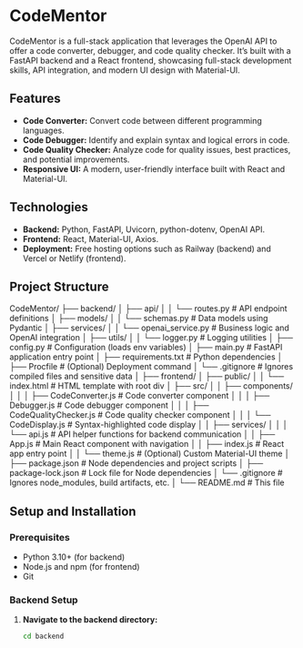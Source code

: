 # CodeMentor

CodeMentor is a full-stack application that leverages the OpenAI API to offer a code converter, debugger, and code quality checker. It’s built with a FastAPI backend and a React frontend, showcasing full-stack development skills, API integration, and modern UI design with Material-UI.

## Features

- **Code Converter:** Convert code between different programming languages.
- **Code Debugger:** Identify and explain syntax and logical errors in code.
- **Code Quality Checker:** Analyze code for quality issues, best practices, and potential improvements.
- **Responsive UI:** A modern, user-friendly interface built with React and Material-UI.

## Technologies

- **Backend:** Python, FastAPI, Uvicorn, python-dotenv, OpenAI API.
- **Frontend:** React, Material-UI, Axios.
- **Deployment:** Free hosting options such as Railway (backend) and Vercel or Netlify (frontend).

## Project Structure

CodeMentor/ ├── backend/ │ ├── api/ │ │ └── routes.py # API endpoint definitions │ ├── models/ │ │ └── schemas.py # Data models using Pydantic │ ├── services/ │ │ └── openai_service.py # Business logic and OpenAI integration │ ├── utils/ │ │ └── logger.py # Logging utilities │ ├── config.py # Configuration (loads env variables) │ ├── main.py # FastAPI application entry point │ ├── requirements.txt # Python dependencies │ ├── Procfile # (Optional) Deployment command │ └── .gitignore # Ignores compiled files and sensitive data │ ├── frontend/ │ ├── public/ │ │ └── index.html # HTML template with root div │ ├── src/ │ │ ├── components/ │ │ │ ├── CodeConverter.js # Code converter component │ │ │ ├── Debugger.js # Code debugger component │ │ │ ├── CodeQualityChecker.js # Code quality checker component │ │ │ └── CodeDisplay.js # Syntax-highlighted code display │ │ ├── services/ │ │ │ └── api.js # API helper functions for backend communication │ │ ├── App.js # Main React component with navigation │ │ ├── index.js # React app entry point │ │ └── theme.js # (Optional) Custom Material-UI theme │ ├── package.json # Node dependencies and project scripts │ ├── package-lock.json # Lock file for Node dependencies │ └── .gitignore # Ignores node_modules, build artifacts, etc. │ └── README.md # This file

## Setup and Installation

### Prerequisites

- Python 3.10+ (for backend)
- Node.js and npm (for frontend)
- Git

### Backend Setup

1. **Navigate to the backend directory:**

   ```bash
   cd backend
